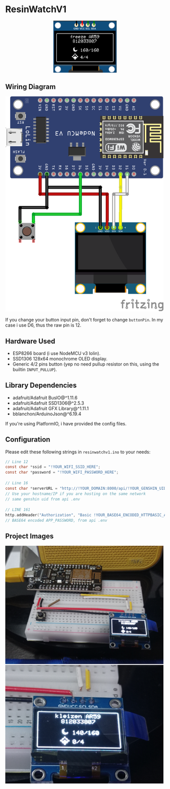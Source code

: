 # ResinWatchV1

<p align="center">
  <img alt="main logo" src="https://raw.githubusercontent.com/rdhwan/resinwatch/main/src/mainUI.png" width="200">
  <br>
</p>

## Wiring Diagram
<img alt="sketch" src="https://raw.githubusercontent.com/rdhwan/resinwatch/main/src/sketch.png" width="500"></img>

If you change your button input pin, don't forget to change `buttonPin`. In my case i use D6, thus the raw pin is 12.

## Hardware Used 
- ESP8266 board (i use NodeMCU v3 lolin).
- SSD1306 128x64 monochrome OLED display.
- Generic 4/2 pins button (yep no need pullup resistor on this, using the builtin `INPUT_PULLUP`).

## Library Dependencies
- adafruit/Adafruit BusIO@^1.11.6
- adafruit/Adafruit SSD1306@^2.5.3
- adafruit/Adafruit GFX Library@^1.11.1
- bblanchon/ArduinoJson@^6.19.4

If you're using PlatformIO, i have provided the config files.

## Configuration
Please edit these following strings in `resinwatchv1.ino` to your needs:
```c
// Line 12
const char *ssid = "!YOUR_WIFI_SSID_HERE";
const char *password = "!YOUR_WIFI_PASSWORD_HERE";

// Line 16
const char *serverURL = "http://!YOUR_DOMAIN:8000/api/!YOUR_GENSHIN_UID";
// Use your hostname/IP if you are hosting on the same network
// same genshin uid from api .env

// LINE 161
http.addHeader("Authorization", "Basic !YOUR_BASE64_ENCODED_HTTPBASIC_AUTH_PASSWORD");
// BASE64 encoded APP_PASSWORD, from api .env
```

## Project Images
<img alt="image2" src="https://raw.githubusercontent.com/rdhwan/resinwatch/main/src/img2.jpg" width="500">
<img alt="image3" src="https://raw.githubusercontent.com/rdhwan/resinwatch/main/src/img3.jpg" width="500">

